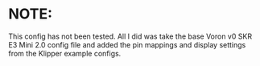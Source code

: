 # NOTE:
This config has not been tested.  All I did was take the base Voron v0 SKR E3 Mini 2.0 config file and added the pin mappings and display settings from the Klipper example configs.

